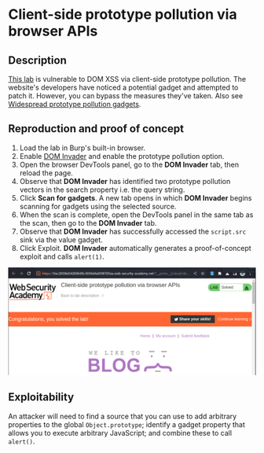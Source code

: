 # Client-side prototype pollution via browser APIs

## Description

[This lab](https://portswigger.net/web-security/prototype-pollution/browser-apis/lab-prototype-pollution-client-side-prototype-pollution-via-browser-apis) is vulnerable to DOM XSS via client-side prototype pollution. The website's developers have noticed a potential gadget and attempted to patch it. However, you can bypass the measures they've taken. Also see [Widespread prototype pollution gadgets](https://portswigger.net/research/widespread-prototype-pollution-gadgets).

## Reproduction and proof of concept

1. Load the lab in Burp's built-in browser.
2. Enable [DOM Invader](https://portswigger.net/burp/documentation/desktop/tools/dom-invader) and enable the prototype pollution option.
3. Open the browser DevTools panel, go to the **DOM Invader** tab, then reload the page.
4. Observe that **DOM Invader** has identified two prototype pollution vectors in the search property i.e. the query string.
5. Click **Scan for gadgets**. A new tab opens in which **DOM Invader** begins scanning for gadgets using the selected source.
6. When the scan is complete, open the DevTools panel in the same tab as the scan, then go to the **DOM Invader** tab.
7. Observe that **DOM Invader** has successfully accessed the `script.src` sink via the value gadget.
8. Click Exploit. **DOM Invader** automatically generates a proof-of-concept exploit and calls `alert(1)`.

![Prototype pollution](../../_static/images/pp8c.png)

## Exploitability

An attacker will need to find a source that you can use to add arbitrary properties to the global `Object.prototype`; identify a gadget property that allows you to execute arbitrary JavaScript; and combine these to call `alert()`.
